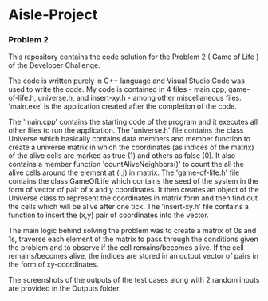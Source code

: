 # Aisle-Project
### Problem 2

This repository contains the code solution for the Problem 2 ( Game of Life ) of the Developer Challenge.

The code is written purely in C++ language and Visual Studio Code was used to write the code. My code is contained in 4 files - main.cpp, game-of-life.h, universe.h, and insert-xy.h - among other miscellaneous files. 'main.exe' is the application created after the completion of the code.

The 'main.cpp' contains the starting code of the program and it executes all other files to run the application.
The 'universe.h' file contains the class Universe which basically contains data members and member function to create a universe matrix in which the coordinates (as indices of the matrix) of the alive cells are marked as true (1) and others as false (0). It also contains a member function 'countAliveNeighbors()' to count the all the alive cells around the element at (i,j) in matrix. 
The 'game-of-life.h' file contains the class GameOfLife which contains the seed of the system in the form of vector of pair of x and y coordinates. It then creates an object of the Universe class to represent the coordinates in matrix form and then find out the cells which will be alive after one tick. 
The 'insert-xy.h' file contains a function to insert the (x,y) pair of coordinates into the vector.

The main logic behind solving the problem was to create a matrix of 0s and 1s, traverse each element of the matrix to pass through the conditions given the problem and to observe if the cell remains/becomes alive. If the cell remains/becomes alive, the indices are stored in an output vector of pairs in the form of xy-coordinates.

The screenshots of the outputs of the test cases along with 2 random inputs are provided in the Outputs folder.

